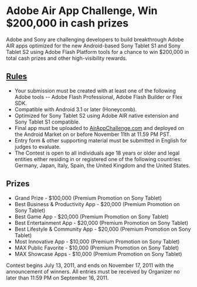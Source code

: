 # Adobe Air App Challenge, Win $200,000 in cash prizes

Adobe and Sony are challenging developers to build breakthrough Adobe AIR apps optimized for the new Android-based Sony Tablet S1 and Sony Tablet S2 using Adobe Flash Platform tools for a chance to win $200,000 in total cash prizes and other high-visibility rewards.


## <a href="http://www.airappchallenge.com/rules.php">Rules</a>

- Your submission must be created with at least one of the following Adobe tools -- Adobe Flash Professional, Adobe Flash Builder or Flex SDK.
- Compatible with Android 3.1 or later (Honeycomb).
- Optimized for Sony Tablet S2 using Adobe AIR native extension and Sony Tablet S1 compatible.
- Final app must be uploaded to <a href="http://www.airappchallenge.com/">AirAppChallenge.com</a> and deployed on the Android Market on or before November 11th at 11.59 PM PST.
- Entry form & other supporting material must be submitted in English for judges to evaluate.
- The Contest is open to all individuals age 18 years or older and legal entities either residing in or registered one of the following countries: Germany, Japan, Italy, Spain, the United Kingdom and the United States. 

## Prizes

- Grand Prize - $100,000 (Premium Promotion on Sony Tablet)
- Best Business & Productivity App - $20,000 (Premium Promotion on Sony Tablet)
- Best Game App - $20,000 (Premium Promotion on Sony Tablet)
- Best Entertainment App - $20,000 (Premium Promotion on Sony Tablet)
- Best Lifestyle & Community App - $20,000 (Premium Promotion on Sony Tablet)
- Most Innovative App - $10,000 (Premium Promotion on Sony Tablet)
- MAX Public Favorite - $10,000 (Premium Promotion on Sony Tablet)
- MAX Showcase Apps - $10,000 (Premium Promotion on Sony Tablet)

Contest begins July 13, 2011, and ends on November 17, 2011 with the announcement of winners. All entries must be received by Organizer no later than 11:59 PM on September 16, 2011.